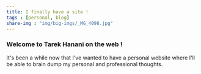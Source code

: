 ```yaml
---
title: I finally have a site !
tags : [personal, blog]
share-img : "img/big-imgs/_MG_4098.jpg"
---
```


### Welcome to Tarek Hanani on the web !

It's been a while now that I've wanted to have a personal website where I'll be able to brain dump my personal and professional thoughts.